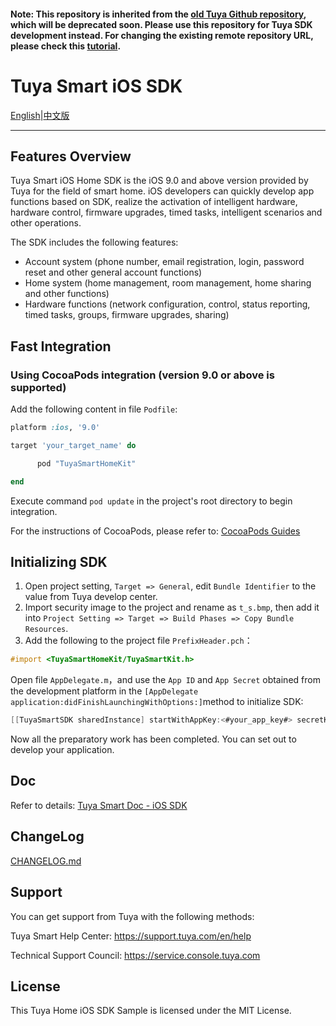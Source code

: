 #### Note: This repository is inherited from the [old Tuya Github repository](https://github.com/TuyaInc/tuyasmart_home_ios_sdk), which will be deprecated soon. Please use this repository for Tuya SDK development instead. For changing the existing remote repository URL, please check this [tutorial](https://docs.github.com/en/free-pro-team@latest/github/using-git/changing-a-remotes-url).

# Tuya Smart iOS SDK

[English](README.md)|[中文版](README-zh.md)

---

## Features Overview

Tuya Smart iOS Home SDK is the iOS 9.0 and above version provided by Tuya for the field of smart home. iOS developers can quickly develop app functions based on SDK, realize the activation of intelligent hardware, hardware control, firmware upgrades, timed tasks, intelligent scenarios and other operations.

The SDK includes the following features:

- Account system (phone number, email registration, login, password reset and other general account functions)
- Home system (home management, room management, home sharing and other functions)
- Hardware functions (network configuration, control, status reporting, timed tasks, groups, firmware upgrades, sharing)

## Fast Integration

### Using CocoaPods integration (version 9.0 or above is supported)

Add the following content in file `Podfile`:

```ruby
platform :ios, '9.0'

target 'your_target_name' do

      pod "TuyaSmartHomeKit"

end
```

Execute command `pod update` in the project's root directory to begin integration.

For the instructions of CocoaPods, please refer to: [CocoaPods Guides](https://guides.cocoapods.org/)

## Initializing SDK

1. Open project setting, `Target => General`, edit `Bundle Identifier` to the value from Tuya develop center.
2. Import security image to the project and rename as `t_s.bmp`, then add it into `Project Setting => Target => Build Phases => Copy Bundle Resources`.
3. Add the following to the project file `PrefixHeader.pch`：

```objective-c
#import <TuyaSmartHomeKit/TuyaSmartKit.h>
```

Open file `AppDelegate.m`，and use the `App ID` and `App Secret` obtained from the development platform in the `[AppDelegate application:didFinishLaunchingWithOptions:]`method to initialize SDK:

```objective-c
[[TuyaSmartSDK sharedInstance] startWithAppKey:<#your_app_key#> secretKey:<#your_secret_key#>];
```

Now all the preparatory work has been completed. You can set out to develop your application.

## Doc

Refer to details: [Tuya Smart Doc - iOS SDK](https://tuyainc.github.io/tuyasmart_home_ios_sdk_doc/en/)

## ChangeLog

[CHANGELOG.md](./CHANGELOG.md)


## Support

You can get support from Tuya with the following methods:

Tuya Smart Help Center: https://support.tuya.com/en/help

Technical Support Council: https://service.console.tuya.com

## License

This Tuya Home iOS SDK Sample is licensed under the MIT License.
